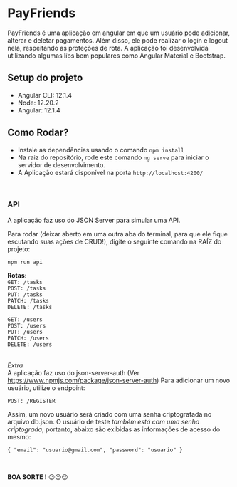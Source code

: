 # **PayFriends**

PayFriends é uma aplicação em angular em que um usuário pode adicionar, alterar e deletar pagamentos. Além disso, ele pode realizar o login e logout nela, respeitando as proteções de rota. A aplicação foi desenvolvida utilizando algumas libs bem populares como Angular Material e Bootstrap.

## Setup do projeto

- Angular CLI: 12.1.4
- Node: 12.20.2
- Angular: 12.1.4

## Como Rodar?

- Instale as dependências usando o comando `npm install`
- Na raiz do repositório, rode este comando `ng serve` para iniciar o servidor de desenvolvimento.
- A Aplicação estará disponível na porta `http://localhost:4200/`

<br/>

### **API**

A aplicação faz uso do JSON Server para simular uma API.

Para rodar (deixar aberto em uma outra aba do terminal, para que ele fique escutando suas ações de CRUD!), digite o seguinte comando na RAÍZ do projeto: 

`npm run api`

**Rotas:** <br />
`GET: /tasks`<br />
`POST: /tasks`<br />
`PUT: /tasks`<br />
`PATCH: /tasks`<br />
`DELETE: /tasks`<br />

`GET: /users` <br />
`POST: /users` <br />
`PUT: /users` <br />
`PATCH: /users` <br />
`DELETE: /users` <br />
<br/>

*Extra*</br>
A aplicação faz uso do json-server-auth (Ver https://www.npmjs.com/package/json-server-auth)
Para adicionar um novo usuário, utilize o endpoint:

`POST: /REGISTER` <br />

Assim, um novo usuário será criado com uma senha criptografada no arquivo db.json. O usuário de teste *também está com uma senha criptograda*, portanto, abaixo são exibidas as informações de acesso do mesmo:

`{ "email": "usuario@gmail.com", "password": "usuario" }`

<br/>

**BOA SORTE !** 😉😉😉
